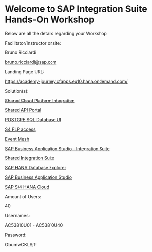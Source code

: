 # Welcome to SAP Integration Suite Hands-On Workshop

Below are all the details regarding your Workshop

Facilitator/Instructor onsite: 

Bruno Ricciardi

bruno.ricciardi@sap.com



Landing Page URL:

https://academy-journey.cfapps.eu10.hana.ondemand.com/

Solution(s):

[Shared Cloud Platform Integration](https://integration-suite-academy-prod-internal.it-cpi018.cfapps.eu10-003.hana.ondemand.com/itspaces)

[Shared API Portal](https://integration-suite-academy-prod-internal.apiportal.cfapps.eu10.hana.ondemand.com/)

[POSTGRE SQL Database UI](https://integration-suite-academy-prod-internal.launchpad.cfapps.eu10.hana.ondemand.com/179148b8-c4e3-4519-8de0-a2d11b5560c4.com-btp-postgredb.combtppostgredb-1.0.0)

[S4 FLP access](https://s4-2020.sapexperienceacademy.com:44300/sap/bc/ui2/flp?sap-client=400&sap-language=EN)

[Event Mesh](https://integration-suite-academy-prod-internal.enterprise-messaging.cfapps.eu10.hana.ondemand.com/)

[SAP Business Application Studio - Integration Suite](https://sap-build-hana-cloud.eu10cf.applicationstudio.cloud.sap/)

[Shared Integration Suite](https://integration-suite-academy-prod-internal.integrationsuite.cfapps.eu10-003.hana.ondemand.com/)

[SAP HANA Database Explorer](https://hana-cockpit-004.cfapps.eu10.hana.ondemand.com/hrtt/sap/hana/cst/catalog/cockpit-index.html?databaseid=C3683523)

[SAP Business Application Studio](https://sap-build-hana-cloud.eu10cf.applicationstudio.cloud.sap/index.html)

[SAP S/4 HANA Cloud](https://my400139.s4hana.cloud.sap/)

Amount of Users:

40

Usernames:

AC53810U01 - AC53810U40

Password:

ObumwCKLSj1!



